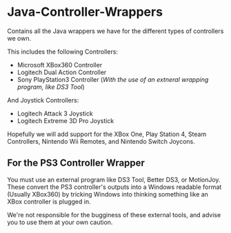 # Java-Controller-Wrappers

Contains all the Java wrappers we have for the different types of controllers we own.

This includes the following Controllers:
* Microsoft XBox360 Controller
* Logitech Dual Action Controller
* Sony PlayStation3 Controller (*With the use of an extneral wrapping program, like DS3 Tool*)


And Joystick Controllers:
* Logitech Attack 3 Joystick
* Logitech Extreme 3D Pro Joystick

Hopefully we will add support for the XBox One, Play Station 4, Steam Controllers, Nintendo Wii Remotes, and Nintendo Switch Joycons.

## For the PS3 Controller Wrapper
You must use an external program like DS3 Tool, Better DS3, or MotionJoy.
These convert the PS3 controller's outputs into a Windows readable format (Usually XBox360) by tricking Windows into thinking something like an XBox controller is plugged in.

We're not responsible for the bugginess of these external tools, and advise you to use them at your own caution.
